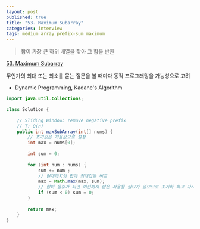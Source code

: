 ```yaml
---
layout: post
published: true
title: "53. Maximum Subarray"
categories: interview
tags: medium array prefix-sum maximum
---
```


> 합이 가장 큰 하위 배열을 찾아 그 합을 반환

[53. Maximum Subarray](https://leetcode.com/problems/maximum-subarray/)

무언가의 최대 또는 최소를 묻는 질문을 볼 때마다 동적 프로그래밍을 가능성으로 고려
- Dynamic Programming, Kadane's Algorithm

```java
import java.util.Collections;

class Solution {
    
    // Sliding Window: remove negative prefix
    // T: O(n)
    public int maxSubArray(int[] nums) {
        // 초기값은 처음값으로 설정
        int max = nums[0];
       
        int sum = 0;
        
        for (int num : nums) {
            sum += num ;
            // 현재까지의 합과 최대값을 비교
            max = Math.max(max, sum);
            // 합이 음수가 되면 이전까지 합은 사용될 필요가 없으므로 초기화 하고 다시 시작 한다. 
            if (sum < 0) sum = 0;
        }
        
        return max;
    }
}
```